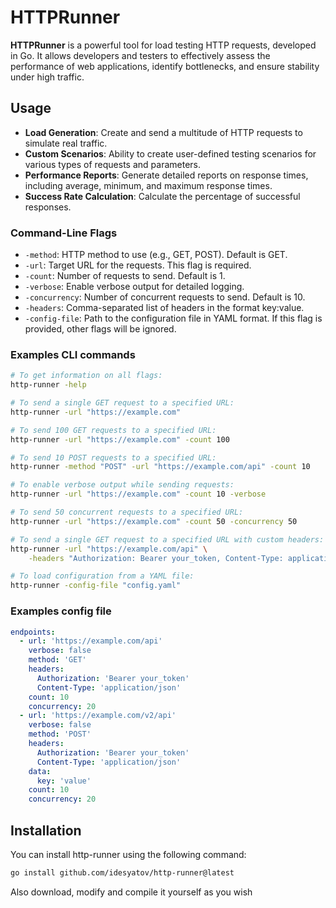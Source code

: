 # HTTPRunner

**HTTPRunner** is a powerful tool for load testing HTTP requests, developed in Go. It allows developers and testers to effectively assess the performance of web applications, identify bottlenecks, and ensure stability under high traffic.

## Usage

- **Load Generation**: Create and send a multitude of HTTP requests to simulate real traffic.
- **Custom Scenarios**: Ability to create user-defined testing scenarios for various types of requests and parameters.
- **Performance Reports**: Generate detailed reports on response times, including average, minimum, and maximum response times.
- **Success Rate Calculation**: Calculate the percentage of successful responses.

### Command-Line Flags

- `-method`: HTTP method to use (e.g., GET, POST). Default is GET.
- `-url`: Target URL for the requests. This flag is required.
- `-count`: Number of requests to send. Default is 1.
- `-verbose`: Enable verbose output for detailed logging.
- `-concurrency`: Number of concurrent requests to send. Default is 10.
- `-headers`: Comma-separated list of headers in the format key:value.
- `-config-file`: Path to the configuration file in YAML format. If this flag is provided, other flags will be ignored.

### Examples CLI commands
```bash
# To get information on all flags:
http-runner -help

# To send a single GET request to a specified URL:
http-runner -url "https://example.com"

# To send 100 GET requests to a specified URL:
http-runner -url "https://example.com" -count 100

# To send 10 POST requests to a specified URL:
http-runner -method "POST" -url "https://example.com/api" -count 10

# To enable verbose output while sending requests:
http-runner -url "https://example.com" -count 10 -verbose

# To send 50 concurrent requests to a specified URL:
http-runner -url "https://example.com" -count 50 -concurrency 50

# To send a single GET request to a specified URL with custom headers:
http-runner -url "https://example.com/api" \
    -headers "Authorization: Bearer your_token, Content-Type: application/json"

# To load configuration from a YAML file:
http-runner -config-file "config.yaml"
```

### Examples config file

```yml
endpoints:
  - url: 'https://example.com/api'
    verbose: false
    method: 'GET'
    headers: 
      Authorization: 'Bearer your_token'
      Content-Type: 'application/json'
    count: 10
    concurrency: 20
  - url: 'https://example.com/v2/api'
    verbose: false
    method: 'POST'
    headers: 
      Authorization: 'Bearer your_token'
      Content-Type: 'application/json'
    data:
      key: 'value'
    count: 10
    concurrency: 20
```


## Installation
You can install http-runner using the following command:

```sh
go install github.com/idesyatov/http-runner@latest
```

Also download, modify and compile it yourself as you wish